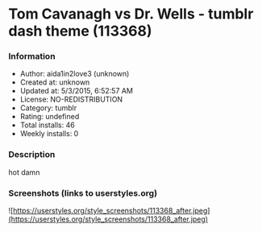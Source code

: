 # Tom Cavanagh vs Dr. Wells - tumblr dash theme (113368)

### Information
- Author: aida1in2love3 (unknown)
- Created at: unknown
- Updated at: 5/3/2015, 6:52:57 AM
- License: NO-REDISTRIBUTION
- Category: tumblr
- Rating: undefined
- Total installs: 46
- Weekly installs: 0


### Description
hot damn


### Screenshots (links to userstyles.org)
![https://userstyles.org/style_screenshots/113368_after.jpeg](https://userstyles.org/style_screenshots/113368_after.jpeg)


